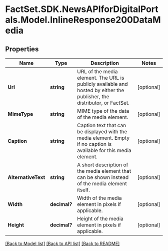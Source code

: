 # FactSet.SDK.NewsAPIforDigitalPortals.Model.InlineResponse200DataMedia

## Properties

Name | Type | Description | Notes
------------ | ------------- | ------------- | -------------
**Url** | **string** | URL of the media element. The URL is publicly available and hosted by either the publisher, the distributor, or FactSet. | [optional] 
**MimeType** | **string** | MIME type of the data of the media element. | [optional] 
**Caption** | **string** | Caption text that can be displayed with the media element. Empty if no caption is available for this media element. | [optional] 
**AlternativeText** | **string** | A short description of the media element that can be shown instead of the media element itself. | [optional] 
**Width** | **decimal?** | Width of the media element in pixels if applicable. | [optional] 
**Height** | **decimal?** | Height of the media element in pixels if applicable. | [optional] 

[[Back to Model list]](../README.md#documentation-for-models) [[Back to API list]](../README.md#documentation-for-api-endpoints) [[Back to README]](../README.md)


